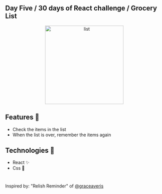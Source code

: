 ## Day Five / 30 days of React challenge / Grocery List

<p  align="center">
<img  src="https://media.giphy.com/media/l0G16KpPfcmdN1G1O/giphy.gif"  height="250" alt="list">
</p>

## Features :unicorn: 
* Check the items in the list
* When the list is over, remember the items again

## Technologies :mag_right:
* React :sparkles:
* Css :nail_care:

#
Inspired by: "Relish Reminder" of [@graceaveris](https://github.com/graceaveris)
